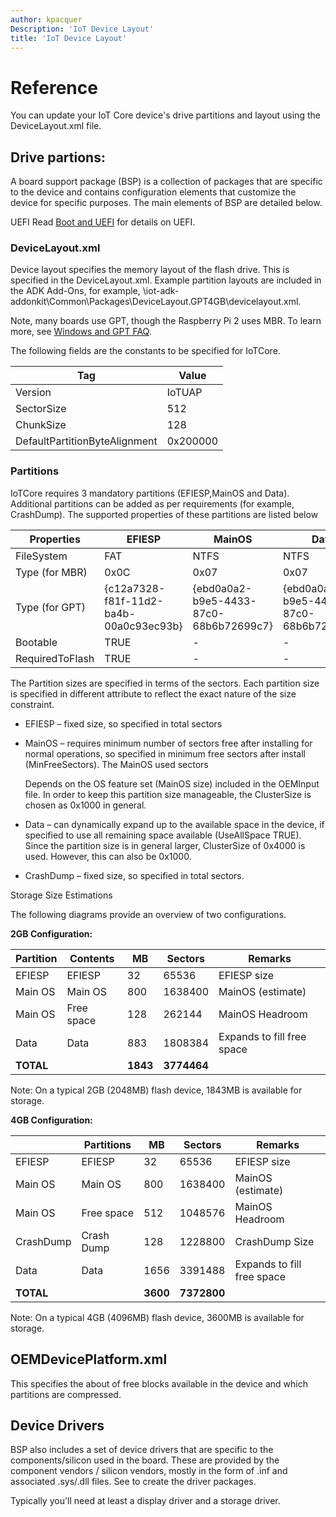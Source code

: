 ```yaml
---
author: kpacquer
Description: 'IoT Device Layout'
title: 'IoT Device Layout'
---
```


# Reference

You can update your IoT Core device's drive partitions and layout using the DeviceLayout.xml file.

## Drive partions:
A board support package (BSP) is a collection of packages that are specific to the device and contains configuration elements that customize the device for specific purposes. The main elements of BSP are detailed below. 

UEFI Read [Boot and UEFI](https://msdn.microsoft.com/windows/hardware/drivers/bringup/boot-and-uefi) for details on UEFI.  

### DeviceLayout.xml 

Device layout specifies the memory layout of the flash drive. This is specified in the DeviceLayout.xml. 
Example partition layouts are included in the ADK Add-Ons, for example, \iot-adk-addonkit\Common\Packages\DeviceLayout.GPT4GB\devicelayout.xml.

Note, many boards use GPT, though the Raspberry Pi 2 uses MBR. To learn more, see [Windows and GPT FAQ](https://msdn.microsoft.com/en-us/library/windows/hardware/dn640535(v=vs.85).aspx).

The following fields are the constants to be specified for IoTCore. 

| Tag                           | Value    |
|-------------------------------|----------|
| Version                       | IoTUAP   |
| SectorSize                    | 512      |
| ChunkSize                     | 128      |
| DefaultPartitionByteAlignment | 0x200000 |

### Partitions 

IoTCore requires 3 mandatory partitions (EFIESP,MainOS and Data). Additional partitions can be added as per requirements (for example, CrashDump). The supported properties of these partitions are listed below 

| Properties      | EFIESP                                 | MainOS                                 | Data                                   | CrashDump                              |
|-----------------|----------------------------------------|----------------------------------------|----------------------------------------|------------------------------------------|
| FileSystem      | FAT                                    | NTFS                                   | NTFS                                   | FAT32                                  |
| Type (for MBR)  | 0x0C                                   | 0x07                                   | 0x07                                   | 0x0C                                   |
| Type (for GPT)  | {c12a7328-f81f-11d2-ba4b-00a0c93ec93b} | {ebd0a0a2-b9e5-4433-87c0-68b6b72699c7} | {ebd0a0a2-b9e5-4433-87c0-68b6b72699c7} | {ebd0a0a2-b9e5-4433-87c0-68b6b72699c7} |
| Bootable        | TRUE                                   | -                                      | -                                      | -                                      |
| RequiredToFlash | TRUE                                   | -                                      | -                                      | -                                      |

 

The Partition sizes are specified in terms of the sectors. Each partition size is specified in different attribute to reflect the exact nature of the size constraint. 

* EFIESP – fixed size, so specified in total sectors 

* MainOS – requires minimum number of sectors free after installing for normal operations, so specified in minimum free sectors after install (MinFreeSectors). The MainOS used sectors 

  Depends on the OS feature set (MainOS size) included in the OEMInput file. In order to keep this partition size manageable, the ClusterSize is chosen as 0x1000 in general. 

* Data – can dynamically expand up to the available space in the device, if specified to use all remaining space available (UseAllSpace TRUE). Since the partition size is in general larger, ClusterSize of 0x4000 is used. However, this can also be 0x1000.  

* CrashDump – fixed size, so specified in total sectors. 

Storage Size Estimations 

The following diagrams provide an overview of two configurations. 

**2GB Configuration:**

|Partition    | Contents   | MB   | Sectors | Remarks                    |
|-------------|------------|------|---------|----------------------------|
|EFIESP       | EFIESP     | 32   | 65536   | EFIESP size                |
|Main OS      | Main OS    | 800  | 1638400 | MainOS (estimate)          |
|Main OS      | Free space | 128  | 262144  | MainOS Headroom            |
|Data         | Data       | 883  | 1808384 | Expands to fill free space |
|**TOTAL**        |            | **1843** | **3774464** |                            |

Note: On a typical 2GB (2048MB) flash device, 1843MB is available for storage.

**4GB Configuration:**

|             | Partitions | MB   | Sectors | Remarks                    |
|-------------|------------|------|---------|----------------------------|
|EFIESP       | EFIESP     | 32   | 65536   | EFIESP size                |
|Main OS      | Main OS    | 800  | 1638400 | MainOS (estimate)          |
|Main OS      | Free space | 512  | 1048576 | MainOS Headroom            |
|CrashDump    | Crash Dump | 128  | 1228800 | CrashDump Size             |
|Data         | Data       | 1656 | 3391488 | Expands to fill free space |
|**TOTAL**        |            | **3600** | **7372800** |                            |

Note: On a typical 4GB (4096MB) flash device, 3600MB is available for storage.

## OEMDevicePlatform.xml 

This specifies the about of free blocks available in the device and which partitions are compressed. 

## Device Drivers 

BSP also includes a set of device drivers that are specific to the components/silicon used in the board. These are provided by the component vendors / silicon vendors, mostly in the form of .inf and associated .sys/.dll files. See <link> to create the driver packages.  

Typically you'll need at least a display driver and a storage driver.




